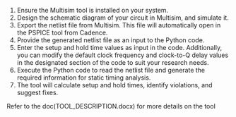 1. Ensure the Multisim tool is installed on your system.
2. Design the schematic diagram of your circuit in Multisim, and simulate it.
3. Export the netlist file from Multisim. This file will automatically open in the PSPICE tool from Cadence.
4. Provide the generated netlist file as an input to the Python code.
5. Enter the setup and hold time values as input in the code. Additionally, you can modify the default clock frequency and clock-to-Q delay values in the designated section of the code to suit your research needs.
6. Execute the Python code to read the netlist file and generate the required information for static timing analysis.
7. The tool will calculate setup and hold times, identify violations, and suggest fixes.


Refer to the doc(TOOL_DESCRIPTION.docx) for more details on the tool 
